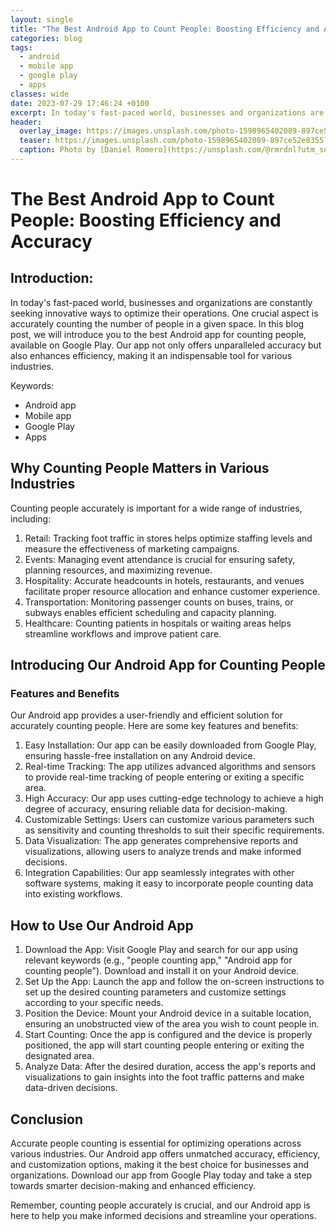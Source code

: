 ```yaml
---
layout: single
title: "The Best Android App to Count People: Boosting Efficiency and Accuracy"
categories: blog
tags:
  - android
  - mobile app
  - google play
  - apps
classes: wide
date: 2023-07-29 17:46:24 +0100
excerpt: In today's fast-paced world, businesses and organizations are constantly seeking innovative ways to optimize their operations.
header:
  overlay_image: https://images.unsplash.com/photo-1598965402089-897ce52e8355?crop=entropy&cs=tinysrgb&fit=max&fm=jpg&ixid=M3w0Nzk0ODB8MHwxfHNlYXJjaHwzfHxhbmRyb2lkJTJDJTIwbW9iaWxlJTIwYXBwJTJDJTIwZ29vZ2xlJTIwcGxheSUyQyUyMGFwcHN8ZW58MHwwfHx8MTY5MDgxODM4NHww&ixlib=rb-4.0.3&q=80&w=1080
  teaser: https://images.unsplash.com/photo-1598965402089-897ce52e8355?crop=entropy&cs=tinysrgb&fit=max&fm=jpg&ixid=M3w0Nzk0ODB8MHwxfHNlYXJjaHwzfHxhbmRyb2lkJTJDJTIwbW9iaWxlJTIwYXBwJTJDJTIwZ29vZ2xlJTIwcGxheSUyQyUyMGFwcHN8ZW58MHwwfHx8MTY5MDgxODM4NHww&ixlib=rb-4.0.3&q=80&w=400
  caption: Photo by [Daniel Romero](https://unsplash.com/@rmrdnl?utm_source=peoplecounter&utm_medium=referral) on [Unsplash](https://unsplash.com/?utm_source=peoplecounter&utm_medium=referral)
---
```


# The Best Android App to Count People: Boosting Efficiency and Accuracy

## Introduction:

In today's fast-paced world, businesses and organizations are constantly seeking innovative ways to optimize their operations. One crucial aspect is accurately counting the number of people in a given space. In this blog post, we will introduce you to the best Android app for counting people, available on Google Play. Our app not only offers unparalleled accuracy but also enhances efficiency, making it an indispensable tool for various industries.

Keywords:

- Android app
- Mobile app
- Google Play
- Apps

## Why Counting People Matters in Various Industries

Counting people accurately is important for a wide range of industries, including:

1. Retail: Tracking foot traffic in stores helps optimize staffing levels and measure the effectiveness of marketing campaigns.
2. Events: Managing event attendance is crucial for ensuring safety, planning resources, and maximizing revenue.
3. Hospitality: Accurate headcounts in hotels, restaurants, and venues facilitate proper resource allocation and enhance customer experience.
4. Transportation: Monitoring passenger counts on buses, trains, or subways enables efficient scheduling and capacity planning.
5. Healthcare: Counting patients in hospitals or waiting areas helps streamline workflows and improve patient care.

## Introducing Our Android App for Counting People

### Features and Benefits

Our Android app provides a user-friendly and efficient solution for accurately counting people. Here are some key features and benefits:

1. Easy Installation: Our app can be easily downloaded from Google Play, ensuring hassle-free installation on any Android device.
2. Real-time Tracking: The app utilizes advanced algorithms and sensors to provide real-time tracking of people entering or exiting a specific area.
3. High Accuracy: Our app uses cutting-edge technology to achieve a high degree of accuracy, ensuring reliable data for decision-making.
4. Customizable Settings: Users can customize various parameters such as sensitivity and counting thresholds to suit their specific requirements.
5. Data Visualization: The app generates comprehensive reports and visualizations, allowing users to analyze trends and make informed decisions.
6. Integration Capabilities: Our app seamlessly integrates with other software systems, making it easy to incorporate people counting data into existing workflows.

## How to Use Our Android App

1. Download the App: Visit Google Play and search for our app using relevant keywords (e.g., "people counting app," "Android app for counting people"). Download and install it on your Android device.
2. Set Up the App: Launch the app and follow the on-screen instructions to set up the desired counting parameters and customize settings according to your specific needs.
3. Position the Device: Mount your Android device in a suitable location, ensuring an unobstructed view of the area you wish to count people in.
4. Start Counting: Once the app is configured and the device is properly positioned, the app will start counting people entering or exiting the designated area.
5. Analyze Data: After the desired duration, access the app's reports and visualizations to gain insights into the foot traffic patterns and make data-driven decisions.

## Conclusion

Accurate people counting is essential for optimizing operations across various industries. Our Android app offers unmatched accuracy, efficiency, and customization options, making it the best choice for businesses and organizations. Download our app from Google Play today and take a step towards smarter decision-making and enhanced efficiency.

Remember, counting people accurately is crucial, and our Android app is here to help you make informed decisions and streamline your operations.
